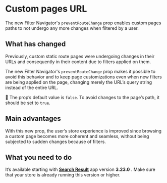 # Custom pages URL

The new Filter Navigator's `preventRouteChange` prop enables custom pages paths to not undergo any more changes when filtered by a user.

## What has changed

Previously, custom static route pages were undergoing changes in their URLs and consequently in their content due to filters applied on them.

The new Filter Navigator's  `preventRouteChange` prop makes it possible to avoid this behavior and to keep page customizations even when new filters are being applied on the page, changing merely the URL’s query string instead of the entire URL.

:eyes: The prop’s default value is `false`. To avoid changes to the page’s path, it should be set to `true`.

## Main advantages

With this new prop, the user’s store experience is improved since browsing a custom page becomes more coherent and seamless, without being subjected to sudden changes because of filters.

## What you need to do

It’s available starting with [**Search Result**](https://github.com/vtex-apps/search-result) app version **3.23.0** . Make sure that your store is already running this version or higher.
